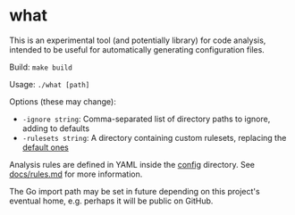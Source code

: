 # what

This is an experimental tool (and potentially library) for code analysis, intended to be useful for automatically generating configuration files.

Build: `make build`

Usage: `./what [path]`

Options (these may change):
* `-ignore string`: Comma-separated list of directory paths to ignore, adding to defaults
* `-rulesets string`: A directory containing custom rulesets, replacing the [default ones](config)

Analysis rules are defined in YAML inside the [config](config) directory. See [docs/rules.md](docs/rules.md) for more information.

The Go import path may be set in future depending on this project's eventual home, e.g. perhaps it will be public on GitHub.
